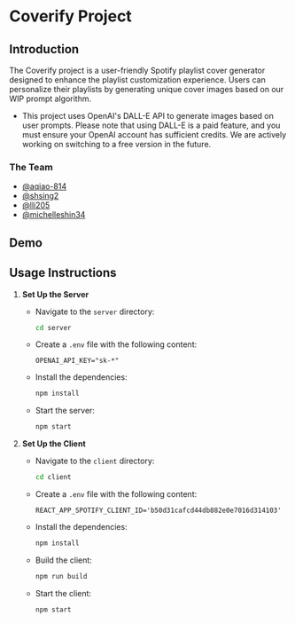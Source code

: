 # Coverify Project

## Introduction

The Coverify project is a user-friendly Spotify playlist cover generator designed to enhance the playlist customization experience. Users can personalize their playlists by generating unique cover images based on our WIP prompt algorithm.

- This project uses OpenAI's DALL-E API to generate images based on user prompts. Please note that using DALL-E is a paid feature, and you must ensure your OpenAI account has sufficient credits. We are actively working on switching to a free version in the future.

### The Team
- [@aqiao-814](https://github.com/aqiao-814)
- [@shsing2](https://github.com/shsing2)
- [@lli205](https://github.com/lli205)
- [@michelleshin34](https://github.com/michelleshin34)

## Demo


## Usage Instructions

1. **Set Up the Server**

   - Navigate to the `server` directory:
     ```bash
     cd server
     ```
   - Create a `.env` file with the following content:
     ```env
     OPENAI_API_KEY="sk-*"
     ```
   - Install the dependencies:
     ```bash
     npm install
     ```
   - Start the server:
     ```bash
     npm start
     ```

2. **Set Up the Client**
   - Navigate to the `client` directory:
     ```bash
     cd client
     ```
   - Create a `.env` file with the following content:
     ```env
     REACT_APP_SPOTIFY_CLIENT_ID='b50d31cafcd44db882e0e7016d314103'
     ```
   - Install the dependencies:
     ```bash
     npm install
     ```
   - Build the client:
     ```bash
     npm run build
     ```
   - Start the client:
     ```bash
     npm start
     ```
